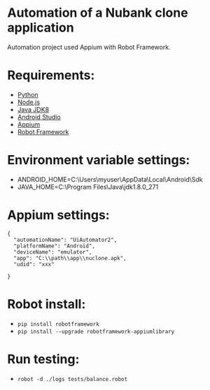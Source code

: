 # Automation of a Nubank clone application

Automation project used Appium with Robot Framework.

# Requirements:

* [Python](https://www.python.org/downloads/)
* [Node.js](https://nodejs.org/en/)
* [Java JDK8](https://www.oracle.com/br/technical-resources/)
* [Android Studio](https://developer.android.com/studio/index.html?hl=pt-br)
* [Appium](http://appium.io/downloads.html)
* [Robot Framework](https://robotframework.org/)

# Environment variable settings:

* ANDROID_HOME=C:\Users\myuser\AppData\Local\Android\Sdk 
* JAVA_HOME=C:\Program Files\Java\jdk1.8.0_271

# Appium settings:
```
{
  "automationName": "UiAutomator2",
  "platformName": "Android",
  "deviceName": "emulator",
  "app": "C:\\path\\app\\nuclone.apk",
  "udid": "xxx"  

}
```

# Robot install:

- `pip install robotframework`
- `pip install --upgrade robotframework-appiumlibrary`

# Run testing:

- `robot -d ./logs tests/balance.robot`



